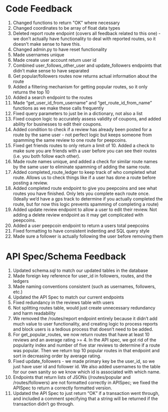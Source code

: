 # Code Feedback

1. Changed functions to return "OK" where necessary
2. Changed coordinates to be array of float data types
3. Deleted report route endpoint (covers all feedback related to this one) - we don’t actually have functionality to deal with reported routes, so it doesn't make sense to have this.
4. Changed admin.py to have reset functionality
5. Made usernames unique
6. Made create user account return user id
7. Combined  user_follows_other_user and update_followers endpoints that didn’t make sense to have separated
8. Get popular/followers routes now returns actual information about the route
9. Added a filtering mechanism for getting popular routes, so it only returns the top 10
10. Added a search endpoint to the routes
11. Made “get_user_id_from_username” and “get_route_id_from_name” functions as we make these calls frequently
12. Fixed query parameters to just be in a dictionary, not also a list
13. Fixed coupon logic to accurately assess validity of coupons, and added ability for businesses to edit their coupons.
14. Added condition to check if a review has already been posted for a route by the same user - not perfect logic but keeps someone from spamming the same review to one route for peepcoins.
15. Fixed get friends routes to only return a limit of 10. Added a check to make sure you are friends with a user before you can see their routes (i.e. you both follow each other).
16. Made route names unique, and added a check for similar route names by the same user to eliminate spamming of adding the same route.
17. Added completed_route_ledger to keep track of who completed what route. Allows us to check things like if a user has done a route before posting a review.
18. Added completed route endpoint to give you peepcoins and see what routes you have finished. Only lets you complete each route once. (Ideally we’d have a gps track to determine if you actually completed the route, but for now this logic prevents spamming of completing a route)
19. Added update review endpoint to allow a user to edit their review. Not adding a delete review endpoint as it may get complicated with peepcoins.
20. Added a user peepcoin endpoint to return a users total peepcoins
21. Fixed formatting to have consistent indenting and SQL query style
22. Made sure a follower is actually following the user before removing them

# API Spec/Schema Feedback

1. Updated schema.sql to match our updated tables in the database
2. Made foreign key reference for user_id in followers, routes, and the ledgers
3. Made naming conventions consistent (such as usernames, followers, etc.)
4. Updated the API Spec to match our current endpoints
5. Fixed redundancy in the reviews table with users
6. Not splitting routes table, would just create unnecessary redundancy and harm readability
7. We removed the /routes/report endpoint entirely because it didn’t add much value to user functionality, and creating logic to process reports and block users is a tedious process that doesn’t need to be added.
8. For get_popular_routes, we now return routes that have at least 10 reviews and an average rating >= 4. In the API spec, we got rid of the popularity index and number of five star reviews to determine if a route was popular. Then we return top 10 popular routes in that endpoint and sort in decreasing order by average rating.
9. Fixed update_followers - we made primary key be the user_id, so we just have user id and follower id. We also added usernames to the table for our own sanity so we know which id is associated with which name.
10. Endpoints that return lists of JSONs (/routes/popular and /routes/followers) are not formatted correctly in APISpec; we fixed the APISpec to return a correctly formatted version.
11. Updated the API Spec to just return “OK” if a transaction went through, and included a comment specifying that a string will be returned if the transaction didn’t go through.
